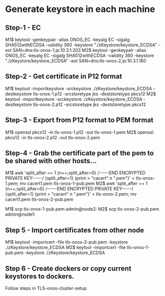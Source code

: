 
# Generate keystore in each machine

## Step-1 - EC
M1$ keytool -genkeypair -alias ONOS_EC -keyalg EC -sigalg SHA512withECDSA -validity 360 -keystore "./zKeystore/keystore_ECDSA" -ext SAN=dns:tls-onos-1,ip:10.3.1.203
M2$ keytool -genkeypair -alias ONOS_EC -keyalg EC -sigalg SHA512withECDSA -validity 360 -keystore "./zKeystore/keystore_ECDSA" -ext SAN=dns:tls-onos-2,ip:10.3.1.160

## Step-2 - Get certificate in P12 format

M1$ keytool -importkeystore -srckeystore ./zKeystore/keystore_ECDSA -destkeystore tls-onos-1.p12 -srcstoretype jks -deststoretype pkcs12
M2$ keytool -importkeystore -srckeystore ./zKeystore/keystore_ECDSA -destkeystore tls-onos-2.p12 -srcstoretype jks -deststoretype pkcs12


## Step-3 - Export from P12 format to PEM format

M1$ openssl pkcs12 -in tls-onos-1.p12 -out tls-onos-1.pem
M2$ openssl pkcs12 -in tls-onos-2.p12 -out tls-onos-2.pem

## Step-4 - Grab the certificate part of the pem to be shared with other hosts...

M1$ awk 'split_after == 1 {n++;split_after=0} /-----END ENCRYPTED PRIVATE KEY-----/ {split_after=1} {print > "cacert" n ".pem"}' < tls-onos-1.pem; mv cacert1.pem tls-onos-1-pub.pem
M2$ awk 'split_after == 1 {n++;split_after=0} /-----END ENCRYPTED PRIVATE KEY-----/ {split_after=1} {print > "cacert" n ".pem"}' < tls-onos-2.pem; mv cacert1.pem tls-onos-2-pub.pem

M1$ scp tls-onos-1-pub.pem admin@node2:
M2$ scp tls-onos-2-pub.pem admin@node1:

## Step 5 - Import certificates from other node

M1$ keytool -importcert -file tls-onos-2-pub.pem -keystore ./zKeystore/keystore_ECDSA
M2$ keytool -importcert -file tls-onos-1-pub.pem -keystore ./zKeystore/keystore_ECDSA

## Step 6 - Create dockers or copy current keystores to dockers.
Follow steps in TLS-onos-cluster-setup

